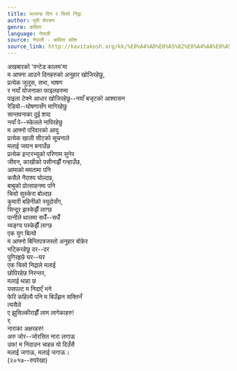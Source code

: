 ```yaml
---
title: मध्यान्ह दिन र चिसो निद्रा
author: भूपी शेरचन
genre: कविता
language: नेपाली
source: नेपाली - कविता कोश
source_link: http://kavitakosh.org/kk/%E0%A4%AD%E0%A5%82%E0%A4%AA%E0%A5%80_%E0%A4%B6%E0%A5%87%E0%A4%B0%E0%A4%9A%E0%A4%A8
---
```


अखबारको 'वन्टेड कालम'मा  
म आफ्ना आउने दिनहरुको अनुहार खोजिरहेछु,  
प्रत्येक जुलूस, सभा, भाषण  
र नयाँ योजनाका फाइलहरुमा  
पाइला टेक्ने आधार खोजिरहेछु--नयाँ बजृटको आश्वासन  
रेडियो--घोषणासँग मागिरहेछु  
सान्तवनाका दुई शव्द  
नयाँ पे--स्केलले नापिरहेछु  
म आफ्नो परिवारको आयु  
प्रत्येक खाली सीटको सूचनाले  
मलाई जवान बनाउँछ  
प्रत्येक इन्टरभ्यूको परिणाम सुनेर  
जीवन, काखीको पसीनाझैँ गन्हाउँछ,  
आमाको ममतामा पनि  
कसैले नैराश्य घोल्दछ,  
बाबुको प्रोत्साहनमा पनि  
चिसो सुस्केरा बोल्दछ  
कुमारी बहिनीको स्यूदोसँग,  
सिन्दूर झस्केझैँ लाग्छ  
पत्नीले थालमा सधैँ--सधैँ  
व्यङ्ग्य पस्केझैँ लाग्छ  
एक युग बित्यो  
म आफ्नो बिन्तिपत्रजस्तो अनुहार बोकेर  
भटि्करहेछु दर--दर  
पुगिरहृछे घर--घर  
एक चिसो निद्राले मलाई  
छोपिरहेछ निरन्तर,  
मलाई थाहा छ  
यसपल्ट म निदाएँ भने  
फेरि कहिल्यै पनि म बिउँझन सक्तिनँ  
त्यसैले  
ए झुसिल्कीराझैँ लाम लागेकाहरु!  
र्  
नाराका अक्षरहरु!  
अरु जोर--जोरसित नारा लगाऊ  
उफ! म निदाउन चाहन्न यो दिउँसै  
मलाई जगाऊ, मलाई जगाऊ।  
(२०१७--रुपरेखा)
